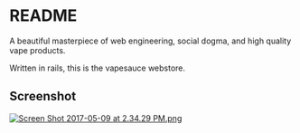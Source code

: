 # README

A beautiful masterpiece of web engineering, social dogma, and high quality vape products.

Written in rails, this is the vapesauce webstore.


## Screenshot

[![Screen Shot 2017-05-09 at 2.34.29 PM.png](https://s27.postimg.org/soto40twz/Screen_Shot_2017-05-09_at_2.34.29_PM.png)](https://postimg.org/image/ute153vjj/)
